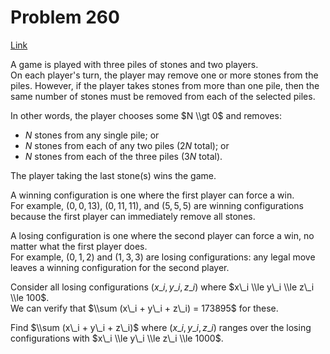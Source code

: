 # Problem 260

[Link](https://projecteuler.net/problem=260)

A game is played with three piles of stones and two players.  
On each player's turn, the player may remove one or more stones from the piles. However, if the player takes stones from more than one pile, then the same number of stones must be removed from each of the selected piles.

In other words, the player chooses some $N \\gt 0$ and removes:

*   $N$ stones from any single pile; or
*   $N$ stones from each of any two piles ($2N$ total); or
*   $N$ stones from each of the three piles ($3N$ total).

The player taking the last stone(s) wins the game.

A winning configuration is one where the first player can force a win.  
For example, $(0,0,13)$, $(0,11,11)$, and $(5,5,5)$ are winning configurations because the first player can immediately remove all stones.

A losing configuration is one where the second player can force a win, no matter what the first player does.  
For example, $(0,1,2)$ and $(1,3,3)$ are losing configurations: any legal move leaves a winning configuration for the second player.

Consider all losing configurations $(x\_i, y\_i, z\_i)$ where $x\_i \\le y\_i \\le z\_i \\le 100$.  
We can verify that $\\sum (x\_i + y\_i + z\_i) = 173895$ for these.

Find $\\sum (x\_i + y\_i + z\_i)$ where $(x\_i, y\_i, z\_i)$ ranges over the losing configurations with $x\_i \\le y\_i \\le z\_i \\le 1000$.